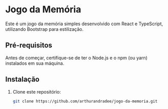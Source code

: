 # Jogo da Memória

Este é um jogo da memória simples desenvolvido com React e TypeScript, utilizando Bootstrap para estilização.

## Pré-requisitos

Antes de começar, certifique-se de ter o Node.js e o npm (ou yarn) instalados em sua máquina.

## Instalação

1. Clone este repositório:
   ```bash
   git clone https://github.com/arthurandradee/jogo-da-memoria.git